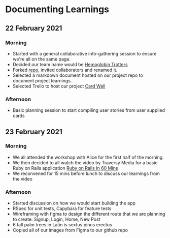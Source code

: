 # Documenting Learnings

## 22 February 2021
### Morning
* Started with a general collaborative info-gathering session to ensure we're all on the same page.
* Decided our team name would be [Hemoglobin Trotters](https://www.youtube.com/watch?v=cgYSueh4w_Y)
* Forked [repo](https://github.com/Mornevanzyl/acebook-hemoglobin-trotters), invited collaborators and renamed it.
* Selected a markdown document hosted on our project repo to document project learnings.
* Selected Trello to host our project [Card Wall](https://trello.com/b/k5BoEoPi/acebook)

### Afternoon
* Basic planning session to start compiling user stories from user supplied cards

## 23 February 2021
### Morning
- We all attended the workshop with Alice for the first half of the morning.
- We then decided to all watch the video by Traversy Media for a basic Ruby on Rails application [Ruby on Rails In 60 Mins](https://www.youtube.com/watch?v=pPy0GQJLZUM)
- We reconvened for 15 mins before lunch to discuss our learnings from the video

### Afternoon
- Started discussion on how we would start building the app
- RSpec for unit tests, Capybara for feature tests
- Wireframing with figma to design the different route that we are planning to create: Signup, Login, Home, New Post
- 6 tall palm trees in Latin is sextus pinus erectus
- Copied all of our images from Figma to our github repo
